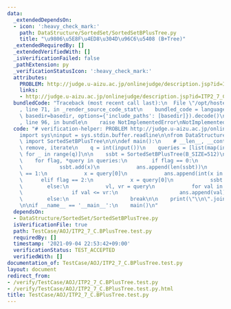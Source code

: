 ```yaml
---
data:
  _extendedDependsOn:
  - icon: ':heavy_check_mark:'
    path: DataStructure/SortedSet/SortedSetBPlusTree.py
    title: "\u9806\u5E8F\u4ED8\u304D\u96C6\u5408 (B+Tree)"
  _extendedRequiredBy: []
  _extendedVerifiedWith: []
  _isVerificationFailed: false
  _pathExtension: py
  _verificationStatusIcon: ':heavy_check_mark:'
  attributes:
    PROBLEM: http://judge.u-aizu.ac.jp/onlinejudge/description.jsp?id=ITP2_7_C
    links:
    - http://judge.u-aizu.ac.jp/onlinejudge/description.jsp?id=ITP2_7_C
  bundledCode: "Traceback (most recent call last):\n  File \"/opt/hostedtoolcache/Python/3.10.4/x64/lib/python3.10/site-packages/onlinejudge_verify/documentation/build.py\"\
    , line 71, in _render_source_code_stat\n    bundled_code = language.bundle(stat.path,\
    \ basedir=basedir, options={'include_paths': [basedir]}).decode()\n  File \"/opt/hostedtoolcache/Python/3.10.4/x64/lib/python3.10/site-packages/onlinejudge_verify/languages/python.py\"\
    , line 96, in bundle\n    raise NotImplementedError\nNotImplementedError\n"
  code: "# verification-helper: PROBLEM http://judge.u-aizu.ac.jp/onlinejudge/description.jsp?id=ITP2_7_C\n\
    import sys\ninput = sys.stdin.buffer.readline\n\nfrom DataStructure.SortedSet.SortedSetBPlusTree\
    \ import SortedSetBPlusTree\n\n\ndef main():\n    # __len__, __contains__, add,\
    \ remove, iterate\n    q = int(input())\n    queries = [list(map(int, input().split()))\
    \ for _ in range(q)]\n\n    ssbt = SortedSetBPlusTree(B_SIZE=512)\n    ans = []\n\
    \    for flag, *query in queries:\n        if flag == 0:\n            x = query[0]\n\
    \            ssbt.add(x)\n            ans.append(len(ssbt))\n        elif flag\
    \ == 1:\n            x = query[0]\n            ans.append(int(x in ssbt))\n  \
    \      elif flag == 2:\n            x = query[0]\n            ssbt.remove(x)\n\
    \        else:\n            vl, vr = query\n            for val in ssbt.iterate(vl):\n\
    \                if val <= vr:\n                    ans.append(val)\n        \
    \        else:\n                    break\n\n    print(\"\\n\".join(map(str, ans)))\n\
    \n\nif __name__ == '__main__':\n    main()\n"
  dependsOn:
  - DataStructure/SortedSet/SortedSetBPlusTree.py
  isVerificationFile: true
  path: TestCase/AOJ/ITP2_7_C.BPlusTree.test.py
  requiredBy: []
  timestamp: '2021-09-04 22:53:42+09:00'
  verificationStatus: TEST_ACCEPTED
  verifiedWith: []
documentation_of: TestCase/AOJ/ITP2_7_C.BPlusTree.test.py
layout: document
redirect_from:
- /verify/TestCase/AOJ/ITP2_7_C.BPlusTree.test.py
- /verify/TestCase/AOJ/ITP2_7_C.BPlusTree.test.py.html
title: TestCase/AOJ/ITP2_7_C.BPlusTree.test.py
---
```

